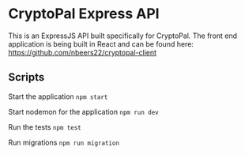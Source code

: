 # CryptoPal Express API

This is an ExpressJS API built specifically for CryptoPal. The front end application is being built in React and can be found here: https://github.com/nbeers22/cryptopal-client

## Scripts

Start the application `npm start`

Start nodemon for the application `npm run dev`

Run the tests `npm test`

Run migrations `npm run migration`
